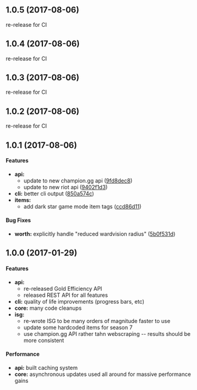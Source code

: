<a name="1.0.5"></a>
## 1.0.5 (2017-08-06)


re-release for CI


<a name="1.0.4"></a>
## 1.0.4 (2017-08-06)


re-release for CI


<a name="1.0.3"></a>
## 1.0.3 (2017-08-06)


re-release for CI


<a name="1.0.2"></a>
## 1.0.2 (2017-08-06)


re-release for CI


<a name="1.0.1"></a>
## 1.0.1 (2017-08-06)


#### Features

* **api:**
  *  update to new champion.gg api ([9fd8dec8](9fd8dec8))
  *  update to new riot api ([9402f1d3](9402f1d3))
* **cli:**  better cli output ([850a574c](850a574c))
* **items:**
  *  add dark star game mode item tags ([ccd86d11](ccd86d11))

#### Bug Fixes

* **worth:**  explicitly handle "reduced wardvision radius" ([5b0f531d](5b0f531d))



<a name="1.0.0"></a>
## 1.0.0 (2017-01-29)


#### Features

* **api:**
  *  re-released Gold Efficiency API
  *  released REST API for all features
* **cli:**  quality of life improvements (progress bars, etc)
* **core:**  many code cleanups
* **isg:**
  *  re-wrote ISG to be many orders of magnitude faster to use
  *  update some hardcoded items for season 7
  *  use champion.gg API rather tahn webscraping -- results should be more consistent

#### Performance

* **api:**  built caching system
* **core:**  asynchronous updates used all around for massive performance gains
